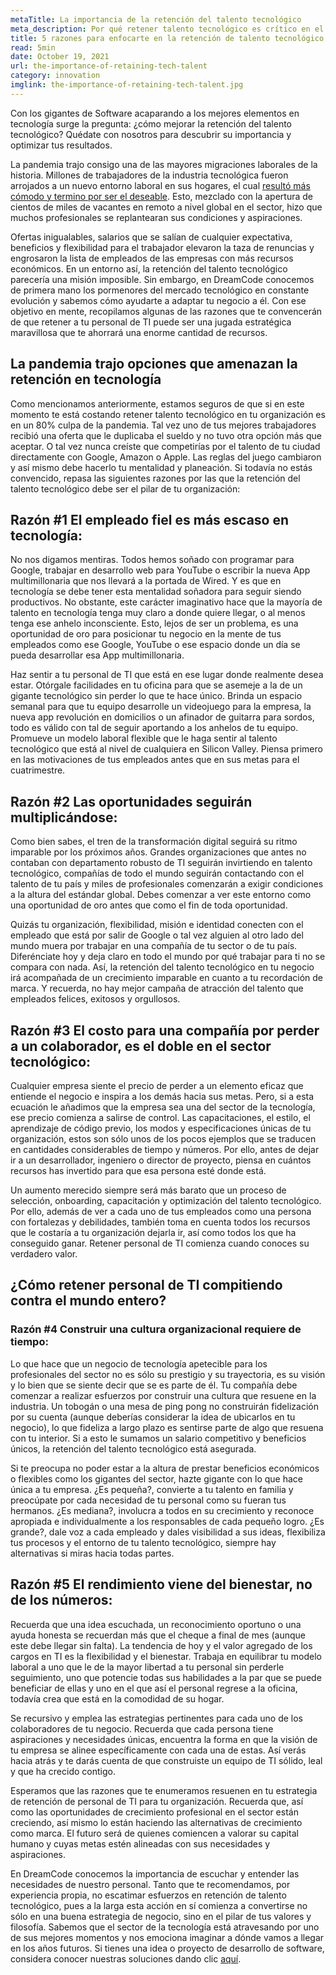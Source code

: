 ```yaml
---
metaTitle: La importancia de la retención del talento tecnológico
meta_description: Por qué retener talento tecnológico es crítico en el mundo de hoy. Información y consejos para mejorar la retención del personal de TI.
title: 5 razones para enfocarte en la retención de talento tecnológico
read: 5min
date: October 19, 2021
url: the-importance-of-retaining-tech-talent
category: innovation
imglink: the-importance-of-retaining-tech-talent.jpg
---
```


Con los gigantes de Software acaparando a los mejores elementos en tecnología surge la pregunta: ¿cómo mejorar la retención del talento tecnológico? Quédate con nosotros para descubrir su importancia y optimizar tus resultados.

La pandemia trajo consigo una de las mayores migraciones laborales de la historia. Millones de trabajadores de la industria tecnológica fueron arrojados a un nuevo entorno laboral en sus hogares, el cual [resultó más cómodo y termino por ser el deseable](https://www.dreamcodesoft.com/trabajo-remoto-en-desarollo-de-software). Esto, mezclado con la apertura de cientos de miles de vacantes en remoto a nivel global en el sector, hizo que muchos profesionales se replantearan sus condiciones y aspiraciones.

Ofertas inigualables, salarios que se salían de cualquier expectativa, beneficios y flexibilidad para el trabajador elevaron la taza de renuncias y engrosaron la lista de empleados de las empresas con más recursos económicos. En un entorno así, la retención del talento tecnológico parecería una misión imposible. Sin embargo, en DreamCode conocemos de primera mano los pormenores del mercado tecnológico en constante evolución y sabemos cómo ayudarte a adaptar tu negocio a él. Con ese objetivo en mente, recopilamos algunas de las razones que te convencerán de que retener a tu personal de TI puede ser una jugada estratégica maravillosa que te ahorrará una enorme cantidad de recursos.

## **La pandemia trajo opciones que amenazan la retención en tecnología**

Como mencionamos anteriormente, estamos seguros de que si en este momento te está costando retener talento tecnológico en tu organización es en un 80% culpa de la pandemia. Tal vez uno de tus mejores trabajadores recibió una oferta que le duplicaba el sueldo y no tuvo otra opción más que aceptar. O tal vez nunca creíste que competirías por el talento de tu ciudad directamente con Google, Amazon o Apple. Las reglas del juego cambiaron y así mismo debe hacerlo tu mentalidad y planeación. Si todavía no estás convencido, repasa las siguientes razones por las que la retención del talento tecnológico debe ser el pilar de tu organización:

## **Razón #1 El empleado fiel es más escaso en tecnología:**

No nos digamos mentiras. Todos hemos soñado con programar para Google, trabajar en desarrollo web para YouTube o escribir la nueva App multimillonaria que nos llevará a la portada de Wired. Y es que en tecnología se debe tener esta mentalidad soñadora para seguir siendo productivos. No obstante, este carácter imaginativo hace que la mayoría de talento en tecnología tenga muy claro a donde quiere llegar, o al menos tenga ese anhelo inconsciente. Esto, lejos de ser un problema, es una oportunidad de oro para posicionar tu negocio en la mente de tus empleados como ese Google, YouTube o ese espacio donde un día se pueda desarrollar esa App multimillonaria.

Haz sentir a tu personal de TI que está en ese lugar donde realmente desea estar. Otórgale facilidades en tu oficina para que se asemeje a la de un gigante tecnológico sin perder lo que te hace único. Brinda un espacio semanal para que tu equipo desarrolle un videojuego para la empresa, la nueva app revolución en domicilios o un afinador de guitarra para sordos, todo es válido con tal de seguir aportando a los anhelos de tu equipo. Promueve un modelo laboral flexible que le haga sentir al talento tecnológico que está al nivel de cualquiera en Silicon Valley. Piensa primero en las motivaciones de tus empleados antes que en sus metas para el cuatrimestre.

## **Razón #2 Las oportunidades seguirán multiplicándose:**

Como bien sabes, el tren de la transformación digital seguirá su ritmo imparable por los próximos años. Grandes organizaciones que antes no contaban con departamento robusto de TI seguirán invirtiendo en talento tecnológico, compañías de todo el mundo seguirán contactando con el talento de tu país y miles de profesionales comenzarán a exigir condiciones a la altura del estándar global. Debes comenzar a ver este entorno como una oportunidad de oro antes que como el fin de toda oportunidad.

Quizás tu organización, flexibilidad, misión e identidad conecten con el empleado que está por salir de Google o tal vez alguien al otro lado del mundo muera por trabajar en una compañía de tu sector o de tu país. Diferénciate hoy y deja claro en todo el mundo por qué trabajar para ti no se compara con nada. Así, la retención del talento tecnológico en tu negocio irá acompañada de un crecimiento imparable en cuanto a tu recordación de marca. Y recuerda, no hay mejor campaña de atracción del talento que empleados felices, exitosos y orgullosos.

## **Razón #3 El costo para una compañía por perder a un colaborador, es el doble en el sector tecnológico:**

Cualquier empresa siente el precio de perder a un elemento eficaz que entiende el negocio e inspira a los demás hacia sus metas. Pero, si a esta ecuación le añadimos que la empresa sea una del sector de la tecnología, ese precio comienza a salirse de control. Las capacitaciones, el estilo, el aprendizaje de código previo, los modos y especificaciones únicas de tu organización, estos son sólo unos de los pocos ejemplos que se traducen en cantidades considerables de tiempo y números. Por ello, antes de dejar ir a un desarrollador, ingeniero o director de proyecto, piensa en cuántos recursos has invertido para que esa persona esté donde está.

Un aumento merecido siempre será más barato que un proceso de selección, onboarding, capacitación y optimización del talento tecnológico. Por ello, además de ver a cada uno de tus empleados como una persona con fortalezas y debilidades, también toma en cuenta todos los recursos que le costaría a tu organización dejarla ir, así como todos los que ha conseguido ganar. Retener personal de TI comienza cuando conoces su verdadero valor.

## **¿Cómo retener personal de TI compitiendo contra el mundo entero?**

### **Razón #4 Construir una cultura organizacional requiere de tiempo:**

Lo que hace que un negocio de tecnología apetecible para los profesionales del sector no es sólo su prestigio y su trayectoria, es su visión y lo bien que se siente decir que se es parte de él. Tu compañía debe comenzar a realizar esfuerzos por construir una cultura que resuene en la industria. Un tobogán o una mesa de ping pong no construirán fidelización por su cuenta (aunque deberías considerar la idea de ubicarlos en tu negocio), lo que fideliza a largo plazo es sentirse parte de algo que resuena con tu interior. Si a esto le sumamos un salario competitivo y beneficios únicos, la retención del talento tecnológico está asegurada.

Si te preocupa no poder estar a la altura de prestar beneficios económicos o flexibles como los gigantes del sector, hazte gigante con lo que hace única a tu empresa. ¿Es pequeña?, convierte a tu talento en familia y preocúpate por cada necesidad de tu personal como su fueran tus hermanos. ¿Es mediana?, involucra a todos en su crecimiento y reconoce apropiada e individualmente a los responsables de cada pequeño logro. ¿Es grande?, dale voz a cada empleado y dales visibilidad a sus ideas, flexibiliza tus procesos y el entorno de tu talento tecnológico, siempre hay alternativas si miras hacia todas partes.

## **Razón #5 El rendimiento viene del bienestar, no de los números:**

Recuerda que una idea escuchada, un reconocimiento oportuno o una ayuda honesta se recuerdan más que el cheque a final de mes (aunque este debe llegar sin falta). La tendencia de hoy y el valor agregado de los cargos en TI es la flexibilidad y el bienestar. Trabaja en equilibrar tu modelo laboral a uno que le de la mayor libertad a tu personal sin perderle seguimiento, uno que potencie todas sus habilidades a la par que se puede beneficiar de ellas y uno en el que así el personal regrese a la oficina, todavía crea que está en la comodidad de su hogar.

Se recursivo y emplea las estrategias pertinentes para cada uno de los colaboradores de tu negocio. Recuerda que cada persona tiene aspiraciones y necesidades únicas, encuentra la forma en que la visión de tu empresa se alinee específicamente con cada una de estas. Así verás hacia atrás y te darás cuenta de que construiste un equipo de TI sólido, leal y que ha crecido contigo.

Esperamos que las razones que te enumeramos resuenen en tu estrategia de retención de personal de TI para tu organización. Recuerda que, así como las oportunidades de crecimiento profesional en el sector están creciendo, así mismo lo están haciendo las alternativas de crecimiento como marca. El futuro será de quienes comiencen a valorar su capital humano y cuyas metas estén alineadas con sus necesidades y aspiraciones.

En DreamCode conocemos la importancia de escuchar y entender las necesidades de nuestro personal. Tanto que te recomendamos, por experiencia propia, no escatimar esfuerzos en retención de talento tecnológico, pues a la larga esta acción en sí comienza a convertirse no sólo en una buena estrategia de negocio, sino en el pilar de tus valores y filosofía. Sabemos que el sector de la tecnología está atravesando por uno de sus mejores momentos y nos emociona imaginar a dónde vamos a llegar en los años futuros. Si tienes una idea o proyecto de desarrollo de software, considera conocer nuestras soluciones dando clic [aquí](https://www.dreamcodesoft.com/services).
